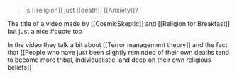 > Is [[religion]] just [[death]] [[Anxiety]]?

The title of a video made by [[CosmicSkeptic]] and [[Religion for Breakfast]] but just a nice #quote too

In the video they talk a bit about [[Terror management theory]] and the fact that [[People who have just been slightly reminded of their own deaths tend to become more tribal, individualistic, and deep on their own religious beliefs]]